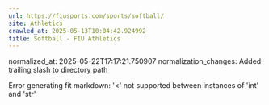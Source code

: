 ```yaml
---
url: https://fiusports.com/sports/softball/
site: Athletics
crawled_at: 2025-05-13T10:04:42.924992
title: Softball - FIU Athletics
---
```

normalized_at: 2025-05-22T17:17:21.750907
normalization_changes: Added trailing slash to directory path

Error generating fit markdown: '<' not supported between instances of 'int' and 'str'